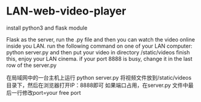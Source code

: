 # LAN-web-video-player

install python3 and flask module

Flask as the server, run the .py file and then you can watch the video online inside you LAN.
run the following command on one of your LAN computer:
python server.py
and then put your video in directory /static/videos 
finish this, enjoy your LAN cinema.
if your port 8888 is busy, change it in the last row of the server.py

在局域网中的一台主机上运行 python server.py
将视频文件放到/static/videos 目录下，然后在浏览器打开IP：8888即可
如果端口占用，在server.py 文件中最后一行修改port=your free port
